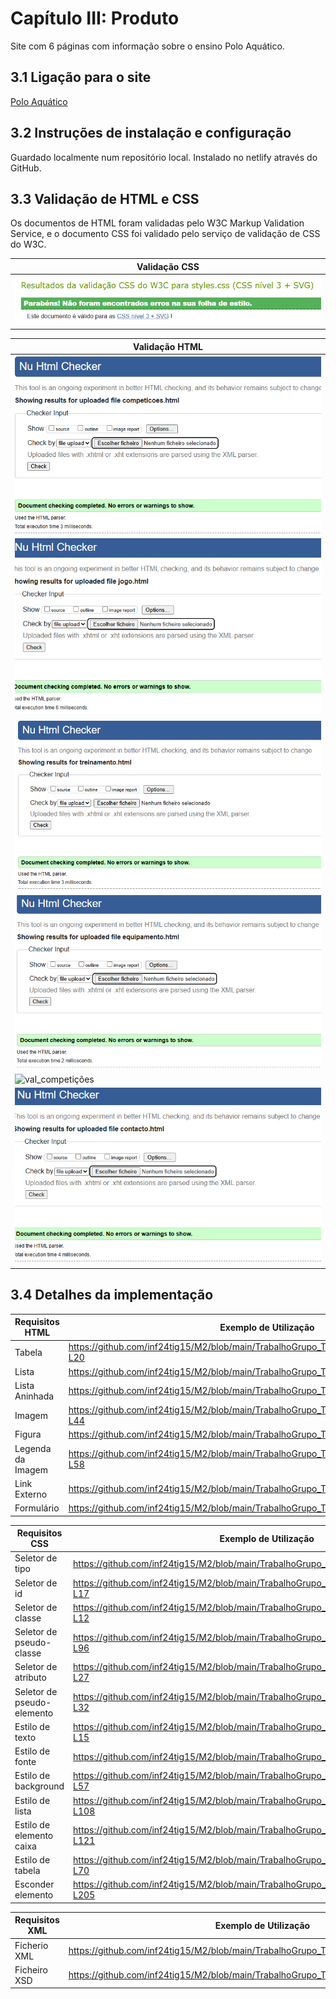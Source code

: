 # Capítulo III: Produto

Site com 6 páginas com informação sobre o ensino Polo Aquático.

## 3.1 Ligação para o site

[Polo Aquático](https://inf24tig15.netlify.app)

## 3.2 Instruções de instalação e configuração

Guardado localmente num repositório local.
Instalado no netlify através do GitHub.

## 3.3 Validação de HTML e CSS

Os documentos de HTML foram validadas pelo W3C Markup Validation Service, e o documento CSS foi validado pelo serviço de validação de CSS do W3C.

| Validação CSS                                                                                       |
|-----------------------------------------------------------------------------------------------------|
| ![val_css](https://github.com/inf24tig15/M2/blob/main/rel/imagens/teste-css.png)                    |

| Validação HTML                                                                                                  |
|-----------------------------------------------------------------------------------------------------------------|
| ![val_main](https://github.com/inf24tig15/M2/blob/main/rel/imagens/main-checking.png)                           |
| ![val_regras](https://github.com/inf24tig15/M2/blob/main/rel/imagens/Jogo.png)                                  |
| ![val_treino](https://github.com/inf24tig15/M2/blob/main/rel/imagens/Treino-teste.png)                          |
| ![val_equipamento](https://github.com/inf24tig15/M2/blob/main/rel/imagens/Equipamento.png)                      |
| ![val_competições](https://github.com/inf24tig15/M2/blob/main/rel/imagens/Competi%C3%A7oes-checking.png)        |
| ![val_contacto](https://github.com/inf24tig15/M2/blob/main/rel/imagens/Contacto.png)                            |

## 3.4 Detalhes da implementação

| Requisitos HTML             | Exemplo de Utilização                         |
|-----------------------------|-----------------------------------------------|
| Tabela                      | https://github.com/inf24tig15/M2/blob/main/TrabalhoGrupo_TI/Codigo/equipamento.html#L13-L20                                                                       |
| Lista                       | https://github.com/inf24tig15/M2/blob/main/TrabalhoGrupo_TI/Codigo/main.html#L34-L43                                                                               |
| Lista Aninhada              | https://github.com/inf24tig15/M2/blob/main/TrabalhoGrupo_TI/Codigo/jogo.html#L25-L37                                                                               |
| Imagem                      | https://github.com/inf24tig15/M2/blob/main/TrabalhoGrupo_TI/Codigo/treinamento.html#L40-L44                                                                        |
| Figura                      | https://github.com/inf24tig15/M2/blob/main/TrabalhoGrupo_TI/Codigo/jogo.html#L13-L19                                                                               |
| Legenda da Imagem           | https://github.com/inf24tig15/M2/blob/main/TrabalhoGrupo_TI/Codigo/treinamento.html#L54-L58                                                                        |
| Link Externo                | https://github.com/inf24tig15/M2/blob/main/TrabalhoGrupo_TI/Codigo/main.html#L16                                                                                   |
| Formulário                  | https://github.com/inf24tig15/M2/blob/main/TrabalhoGrupo_TI/Codigo/main.html#L47-L63                                                                               |

| Requisitos CSS               | Exemplo de Utilização                        |
|-----------------------------|-----------------------------------------------|
| Seletor de tipo             | https://github.com/inf24tig15/M2/blob/main/TrabalhoGrupo_TI/Codigo/css/styles.css#L1-L8                                                                             | 
| Seletor de id               | https://github.com/inf24tig15/M2/blob/main/TrabalhoGrupo_TI/Codigo/css/styles.css#L14-L17                                                                           |
| Seletor de classe           | https://github.com/inf24tig15/M2/blob/main/TrabalhoGrupo_TI/Codigo/css/styles.css#L10-L12                                                                           |
| Seletor de pseudo-classe    | https://github.com/inf24tig15/M2/blob/main/TrabalhoGrupo_TI/Codigo/css/styles.css#L88-L96                                                                           |
| Seletor de atributo         | https://github.com/inf24tig15/M2/blob/main/TrabalhoGrupo_TI/Codigo/css/styles.css#L24-L27                                                                           |
| Seletor de pseudo-elemento  | https://github.com/inf24tig15/M2/blob/main/TrabalhoGrupo_TI/Codigo/css/styles.css#L30-L32                                                                           |
| Estilo de texto             | https://github.com/inf24tig15/M2/blob/main/TrabalhoGrupo_TI/Codigo/css/styles.css#L11-L15                                                                           |
| Estilo de fonte             | https://github.com/inf24tig15/M2/blob/main/TrabalhoGrupo_TI/Codigo/css/styles.css#L2                                                                                |
| Estilo de background        | https://github.com/inf24tig15/M2/blob/main/TrabalhoGrupo_TI/Codigo/css/styles.css#L55-L57                                                                           |
| Estilo de lista             | https://github.com/inf24tig15/M2/blob/main/TrabalhoGrupo_TI/Codigo/css/styles.css#L102-L108                                                                         |
| Estilo de elemento caixa    | https://github.com/inf24tig15/M2/blob/main/TrabalhoGrupo_TI/Codigo/css/styles.css#L114-L121                                                                         |
| Estilo de tabela            | https://github.com/inf24tig15/M2/blob/main/TrabalhoGrupo_TI/Codigo/css/styles.css#L40-L70                                                                           |
| Esconder elemento           | https://github.com/inf24tig15/M2/blob/main/TrabalhoGrupo_TI/Codigo/css/styles.css#L200-L205                                                                         | 

| Requisitos XML               | Exemplo de Utilização                        |
|-----------------------------|-----------------------------------------------|
| Ficherio XML                | https://github.com/inf24tig15/M2/blob/main/TrabalhoGrupo_TI/Codigo/xml/polo_aquatico.xml                                                                            |
| Ficheiro XSD                | https://github.com/inf24tig15/M2/blob/main/TrabalhoGrupo_TI/Codigo/xml/polo_aquatico.xsd                                                                            |




